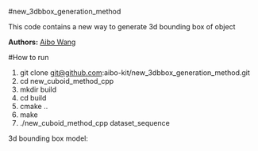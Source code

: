 #new_3dbbox_generation_method

This code contains a new way to generate 3d bounding box of  object

**Authors:** [Aibo Wang](aibowang@foxmail.com)


#How to run
1. git clone git@github.com:aibo-kit/new_3dbbox_generation_method.git
2. cd new_cuboid_method_cpp
3. mkdir build
4. cd build
5. cmake ..
6. make
7. ./new_cuboid_method_cpp dataset_sequence


3d bounding box model:
